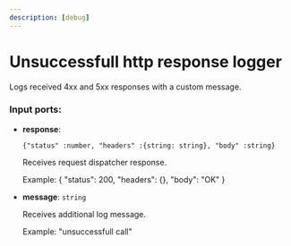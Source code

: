 ```yaml
---
description: [debug]
---
```


# Unsuccessfull http response logger

Logs received 4xx and 5xx responses with a custom message.

### Input ports:

* __response__: 
    ```
    {"status" :number, "headers" :{string: string}, "body" :string}
    ```

    Receives request dispatcher response.
    
    Example: 
    {
     "status": 200, 
     "headers": {}, 
     "body": "OK"
    }


* __message__: `string`

    Receives additional log message.
    
    Example: 
    "unsuccessfull call"

